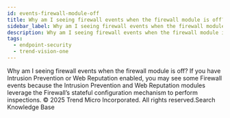 ```yaml
---
id: events-firewall-module-off
title: Why am I seeing firewall events when the firewall module is off?
sidebar_label: Why am I seeing firewall events when the firewall module is off?
description: Why am I seeing firewall events when the firewall module is off?
tags:
  - endpoint-security
  - trend-vision-one
---
```


 Why am I seeing firewall events when the firewall module is off? If you have Intrusion Prevention or Web Reputation enabled, you may see some Firewall events because the Intrusion Prevention and Web Reputation modules leverage the Firewall’s stateful configuration mechanism to perform inspections. © 2025 Trend Micro Incorporated. All rights reserved.Search Knowledge Base